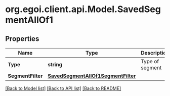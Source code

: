 
# org.egoi.client.api.Model.SavedSegmentAllOf1

## Properties

Name | Type | Description | Notes
------------ | ------------- | ------------- | -------------
**Type** | **string** | Type of segment | [optional] [readonly] 
**SegmentFilter** | [**SavedSegmentAllOf1SegmentFilter**](SavedSegmentAllOf1SegmentFilter.md) |  | 

[[Back to Model list]](../README.md#documentation-for-models)
[[Back to API list]](../README.md#documentation-for-api-endpoints)
[[Back to README]](../README.md)

